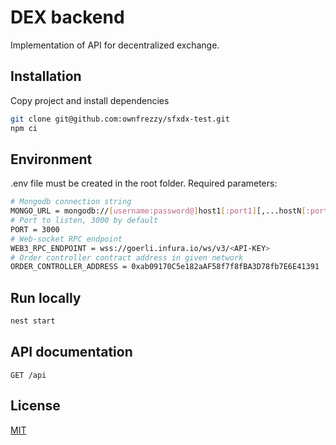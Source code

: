 # DEX backend

Implementation of API for decentralized exchange.

## Installation

Copy project and install dependencies

```bash
git clone git@github.com:ownfrezzy/sfxdx-test.git
npm ci
```

## Environment

.env file must be created in the root folder. Required parameters:

```bash
# Mongodb connection string
MONGO_URL = mongodb://[username:password@]host1[:port1][,...hostN[:portN]][/[defaultauthdb][?options]]
# Port to listen, 3000 by default
PORT = 3000
# Web-socket RPC endpoint
WEB3_RPC_ENDPOINT = wss://goerli.infura.io/ws/v3/<API-KEY>
# Order controller contract address in given network
ORDER_CONTROLLER_ADDRESS = 0xab09170C5e182aAF58f7f8fBA3D78fb7E6E41391
```

## Run locally

```javascript
nest start
```

## API documentation

```http
GET /api
```

## License

[MIT](https://choosealicense.com/licenses/mit/)
